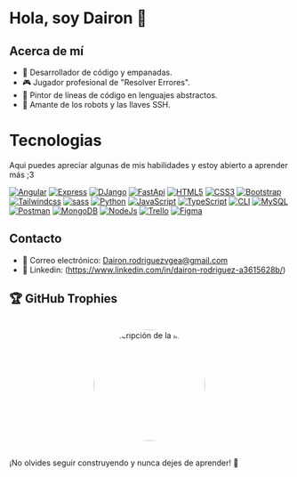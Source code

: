 # Hola, soy Dairon 🖖

## Acerca de mí
- 🥟 Desarrollador de código y empanadas.
- 🎮 Jugador profesional de "Resolver Errores".
- 🎨 Pintor de líneas de código en lenguajes abstractos.
- 🤖 Amante de los robots y las llaves SSH.



# Tecnologias
Aqui puedes apreciar algunas de  mis habilidades y estoy abierto a aprender más ;3

[![Angular](https://img.shields.io/badge/Angular-black?style=for-the-badge&logo=Angular)](https://github.com/TheLostHeaven)  [![Express](https://img.shields.io/badge/Express-black?style=for-the-badge&logo=Express)](https://github.com/TheLostHeaven)  [![DJango](https://img.shields.io/badge/DJango-black?style=for-the-badge&logo=DJango)](https://github.com/TheLostHeaven)  [![FastApi](https://img.shields.io/badge/FastApi-black?style=for-the-badge&logo=FastApi)](https://github.com/TheLostHeaven)  [![HTML5](https://img.shields.io/badge/HTML5-black?style=for-the-badge&logo=HTML5)](https://github.com/TheLostHeaven)  [![CSS3](https://img.shields.io/badge/CSS3-black?style=for-the-badge&logo=CSS3)](https://github.com/TheLostHeaven)  [![Bootstrap](https://img.shields.io/badge/Bootstrap-black?style=for-the-badge&logo=Bootstrap)](https://github.com/TheLostHeaven) [![Tailwindcss](https://img.shields.io/badge/Tailwind-black?style=for-the-badge&logo=Tailwindcss)](https://github.com/TheLostHeaven)  [![sass](https://img.shields.io/badge/sass-black?style=for-the-badge&logo=sass)](https://github.com/TheLostHeaven)  [![Python](https://img.shields.io/badge/python-black?style=for-the-badge&logo=python)](https://github.com/TheLostHeaven)  [![JavaScript](https://img.shields.io/badge/JavaScript-black?style=for-the-badge&logo=JavaScript)](https://github.com/TheLostHeaven)  [![TypeScript](https://img.shields.io/badge/TypeScript-black?style=for-the-badge&logo=TypeScript)](https://github.com/TheLostHeaven)  [![CLI](https://img.shields.io/badge/CLI-black?style=for-the-badge&logo=CLI)](https://github.com/TheLostHeaven)  [![MySQL](https://img.shields.io/badge/MySQL-black?style=for-the-badge&logo=MySQL)](https://github.com/TheLostHeaven)  [![Postman](https://img.shields.io/badge/Postman-black?style=for-the-badge&logo=Postman)](https://github.com/TheLostHeaven)  [![MongoDB](https://img.shields.io/badge/MongoDB-black?style=for-the-badge&logo=MongoDB)](https://github.com/TheLostHeaven)  [![NodeJs](https://img.shields.io/badge/NodeJs-black?style=for-the-badge&logo=Node.Js)](https://github.com/TheLostHeaven)  [![Trello](https://img.shields.io/badge/Trello-black?style=for-the-badge&logo=Trello)](https://github.com/TheLostHeaven)  [![Figma](https://img.shields.io/badge/Figma-black?style=for-the-badge&logo=Figma)](https://github.com/TheLostHeaven)


## Contacto
- 📧 Correo electrónico: Dairon.rodriguezvgea@gmail.com
- 📧 Linkedin: (https://www.linkedin.com/in/dairon-rodriguez-a3615628b/)


## 🏆 GitHub Trophies

<br>
<div align="center">
  <img src="https://avatars.githubusercontent.com/u/131011899?s=400&u=05a55d8a7f73a4b1b716e25aa278a3eceeeca5f5&v=4" width="200" alt="Descripción de la imagen" style="border-radius: 50%;">
</div>
<br>

¡No olvides seguir construyendo y nunca dejes de aprender! 🚀

